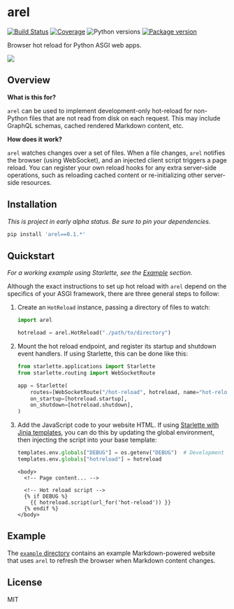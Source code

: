 # arel

[![Build Status](https://dev.azure.com/florimondmanca/public/_apis/build/status/florimondmanca.arel?branchName=master)](https://dev.azure.com/florimondmanca/public/_build/latest?definitionId=6&branchName=master)
[![Coverage](https://codecov.io/gh/florimondmanca/arel/branch/master/graph/badge.svg)](https://codecov.io/gh/florimondmanca/arel)
![Python versions](https://img.shields.io/pypi/pyversions/arel.svg)
[![Package version](https://badge.fury.io/py/arel.svg)](https://pypi.org/project/arel)

Browser hot reload for Python ASGI web apps.

![](https://media.githubusercontent.com/media/florimondmanca/arel/master/docs/demo.gif)

## Overview

**What is this for?**

`arel` can be used to implement development-only hot-reload for non-Python files that are not read from disk on each request. This may include GraphQL schemas, cached rendered Markdown content, etc.

**How does it work?**

`arel` watches changes over a set of files. When a file changes, `arel` notifies the browser (using WebSocket), and an injected client script triggers a page reload. You can register your own reload hooks for any extra server-side operations, such as reloading cached content or re-initializing other server-side resources.

## Installation

_This is project in early alpha status. Be sure to pin your dependencies._

```bash
pip install 'arel==0.1.*'
```

## Quickstart

_For a working example using Starlette, see the [Example](#example) section._

Although the exact instructions to set up hot reload with `arel` depend on the specifics of your ASGI framework, there are three general steps to follow:

1. Create an `HotReload` instance, passing a directory of files to watch:

   ```python
   import arel

   hotreload = arel.HotReload("./path/to/directory")
   ```

2. Mount the hot reload endpoint, and register its startup and shutdown event handlers. If using Starlette, this can be done like this:

   ```python
   from starlette.applications import Starlette
   from starlette.routing import WebSocketRoute

   app = Starlette(
       routes=[WebSocketRoute("/hot-reload", hotreload, name="hot-reload")],
       on_startup=[hotreload.startup],
       on_shutdown=[hotreload.shutdown],
   )
   ```

3. Add the JavaScript code to your website HTML. If using [Starlette with Jinja templates](https://www.starlette.io/templates/), you can do this by updating the global environment, then injecting the script into your base template:

   ```python
   templates.env.globals["DEBUG"] = os.getenv("DEBUG")  # Development flag.
   templates.env.globals["hotreload"] = hotreload
   ```

   ```jinja
   <body>
     <!-- Page content... -->

     <!-- Hot reload script -->
     {% if DEBUG %}
       {{ hotreload.script(url_for('hot-reload')) }}
     {% endif %}
   </body>
   ```

## Example

The [`example` directory](https://github.com/florimondmanca/arel/tree/master/example) contains an example Markdown-powered website that uses `arel` to refresh the browser when Markdown content changes.

## License

MIT
